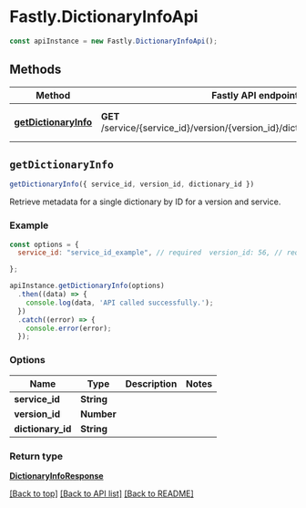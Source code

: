 # Fastly.DictionaryInfoApi


```javascript
const apiInstance = new Fastly.DictionaryInfoApi();
```
## Methods

Method | Fastly API endpoint | Description
------------- | ------------- | -------------
[**getDictionaryInfo**](DictionaryInfoApi.md#getDictionaryInfo) | **GET** /service/{service_id}/version/{version_id}/dictionary/{dictionary_id}/info | Get edge dictionary metadata



## `getDictionaryInfo`

```javascript
getDictionaryInfo({ service_id, version_id, dictionary_id })
```

Retrieve metadata for a single dictionary by ID for a version and service.

### Example

```javascript
const options = {
  service_id: "service_id_example", // required  version_id: 56, // required  dictionary_id: "dictionary_id_example", // required

};

apiInstance.getDictionaryInfo(options)
  .then((data) => {
    console.log(data, 'API called successfully.');
  })
  .catch((error) => {
    console.error(error);
  });
```

### Options

Name | Type | Description  | Notes
------------- | ------------- | ------------- | -------------
**service_id** | **String** |  |
**version_id** | **Number** |  |
**dictionary_id** | **String** |  |

### Return type

[**DictionaryInfoResponse**](DictionaryInfoResponse.md)


[[Back to top]](#) [[Back to API list]](../../README.md#endpoints)
[[Back to README]](../../README.md)
